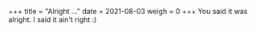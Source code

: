 +++
title = "Alright ..."
date = 2021-08-03
weigh = 0
+++
You said it was alright. I said it ain't right :)
